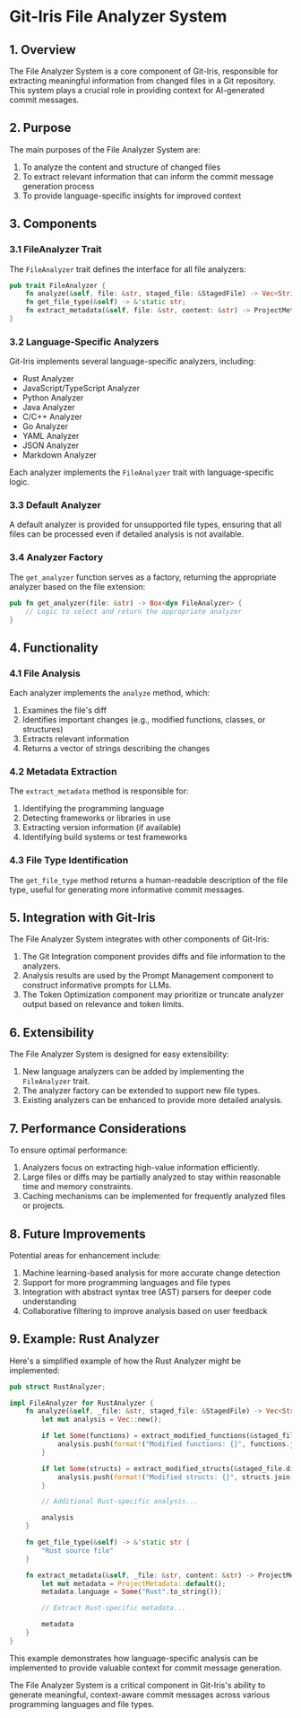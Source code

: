 # Git-Iris File Analyzer System

## 1. Overview

The File Analyzer System is a core component of Git-Iris, responsible for extracting meaningful information from changed files in a Git repository. This system plays a crucial role in providing context for AI-generated commit messages.

## 2. Purpose

The main purposes of the File Analyzer System are:

1. To analyze the content and structure of changed files
2. To extract relevant information that can inform the commit message generation process
3. To provide language-specific insights for improved context

## 3. Components

### 3.1 FileAnalyzer Trait

The `FileAnalyzer` trait defines the interface for all file analyzers:

```rust
pub trait FileAnalyzer {
    fn analyze(&self, file: &str, staged_file: &StagedFile) -> Vec<String>;
    fn get_file_type(&self) -> &'static str;
    fn extract_metadata(&self, file: &str, content: &str) -> ProjectMetadata;
}
```

### 3.2 Language-Specific Analyzers

Git-Iris implements several language-specific analyzers, including:

- Rust Analyzer
- JavaScript/TypeScript Analyzer
- Python Analyzer
- Java Analyzer
- C/C++ Analyzer
- Go Analyzer
- YAML Analyzer
- JSON Analyzer
- Markdown Analyzer

Each analyzer implements the `FileAnalyzer` trait with language-specific logic.

### 3.3 Default Analyzer

A default analyzer is provided for unsupported file types, ensuring that all files can be processed even if detailed analysis is not available.

### 3.4 Analyzer Factory

The `get_analyzer` function serves as a factory, returning the appropriate analyzer based on the file extension:

```rust
pub fn get_analyzer(file: &str) -> Box<dyn FileAnalyzer> {
    // Logic to select and return the appropriate analyzer
}
```

## 4. Functionality

### 4.1 File Analysis

Each analyzer implements the `analyze` method, which:

1. Examines the file's diff
2. Identifies important changes (e.g., modified functions, classes, or structures)
3. Extracts relevant information
4. Returns a vector of strings describing the changes

### 4.2 Metadata Extraction

The `extract_metadata` method is responsible for:

1. Identifying the programming language
2. Detecting frameworks or libraries in use
3. Extracting version information (if available)
4. Identifying build systems or test frameworks

### 4.3 File Type Identification

The `get_file_type` method returns a human-readable description of the file type, useful for generating more informative commit messages.

## 5. Integration with Git-Iris

The File Analyzer System integrates with other components of Git-Iris:

1. The Git Integration component provides diffs and file information to the analyzers.
2. Analysis results are used by the Prompt Management component to construct informative prompts for LLMs.
3. The Token Optimization component may prioritize or truncate analyzer output based on relevance and token limits.

## 6. Extensibility

The File Analyzer System is designed for easy extensibility:

1. New language analyzers can be added by implementing the `FileAnalyzer` trait.
2. The analyzer factory can be extended to support new file types.
3. Existing analyzers can be enhanced to provide more detailed analysis.

## 7. Performance Considerations

To ensure optimal performance:

1. Analyzers focus on extracting high-value information efficiently.
2. Large files or diffs may be partially analyzed to stay within reasonable time and memory constraints.
3. Caching mechanisms can be implemented for frequently analyzed files or projects.

## 8. Future Improvements

Potential areas for enhancement include:

1. Machine learning-based analysis for more accurate change detection
2. Support for more programming languages and file types
3. Integration with abstract syntax tree (AST) parsers for deeper code understanding
4. Collaborative filtering to improve analysis based on user feedback

## 9. Example: Rust Analyzer

Here's a simplified example of how the Rust Analyzer might be implemented:

```rust
pub struct RustAnalyzer;

impl FileAnalyzer for RustAnalyzer {
    fn analyze(&self, _file: &str, staged_file: &StagedFile) -> Vec<String> {
        let mut analysis = Vec::new();

        if let Some(functions) = extract_modified_functions(&staged_file.diff) {
            analysis.push(format!("Modified functions: {}", functions.join(", ")));
        }

        if let Some(structs) = extract_modified_structs(&staged_file.diff) {
            analysis.push(format!("Modified structs: {}", structs.join(", ")));
        }

        // Additional Rust-specific analysis...

        analysis
    }

    fn get_file_type(&self) -> &'static str {
        "Rust source file"
    }

    fn extract_metadata(&self, _file: &str, content: &str) -> ProjectMetadata {
        let mut metadata = ProjectMetadata::default();
        metadata.language = Some("Rust".to_string());

        // Extract Rust-specific metadata...

        metadata
    }
}
```

This example demonstrates how language-specific analysis can be implemented to provide valuable context for commit message generation.

The File Analyzer System is a critical component in Git-Iris's ability to generate meaningful, context-aware commit messages across various programming languages and file types.